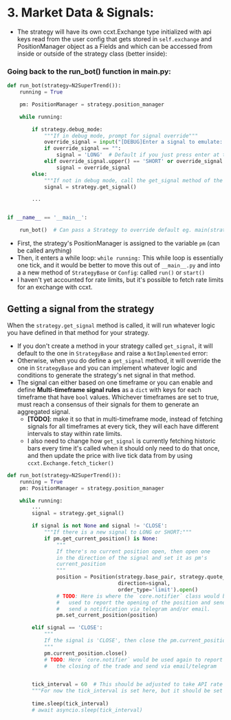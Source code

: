 # 3. Market Data & Signals:

- The strategy will have its own ccxt.Exchange type initialized with api keys read from the user config that gets stored in `self.exchange` and PositionManager object as a Fields and which can be accessed from inside or outside of the strategy class (better inside):

### Going back to the run_bot() function in __main__.py:

```python
def run_bot(strategy=N2SuperTrend()):
    running = True

    pm: PositionManager = strategy.position_manager

    while running:

        if strategy.debug_mode:
            """If in debug mode, prompt for signal override"""
            override_signal = input("[DEBUG]Enter a signal to emulate: ([LONG]|SHORT|CLOSE)")
            if override_signal == "":
                signal = 'LONG'  # Default if you just press enter at the prompt
            elif override_signal.upper() == 'SHORT' or override_signal == 'LONG':
                signal = override_signal
        else:
            """If not in debug mode, call the get_signal method of the strategy"""
            signal = strategy.get_signal()

        ...


if __name__ == '__main__':

    run_bot()  # Can pass a Strategy to override default eg. main(strategy=YourStrategy)
```

- First, the strategy's PositionManager is assigned to the variable `pm` (can be called anything)
- Then, it enters a while loop: `while running:`
  This while loop is essentially one tick, and it would be better to move this out of `__main__.py` and into a a new method of `StrategyBase` or `Config`: called `run()` or `start()`
- I haven't yet accounted for rate limits, but it's possible to fetch rate limits for an exchange with ccxt.

## Getting a signal from the strategy

When the `strategy.get_signal` method is called, it will run whatever logic you have defined in that method for your strategy.

- If you don't create a method in your strategy called `get_signal`, it will default to the one in `StrategyBase` and raise a `NotImplemented` error:
- Otherwise, when you do define a `get_signal` method, it will override the one in `StrategyBase` and you can implement whatever logic and conditions  to generate the strategy's net signal in that method.
- The signal can either based on one timeframe or you can enable and define **Multi-timeframe signal rules** as a `dict` with keys for each timeframe that have `bool` values. Whichever timeframes are set to true, must reach a consensus of their signals for them to generate an aggregated signal.
  - **[TODO]**: make it so that in multi-timeframe mode, instead of fetching signals for all timeframes at every tick, they will each have different intervals to stay within rate limits.
  - I also need to change how `get_signal` is currently fetching historic bars every time it's called when it should only need to do that once, and then update the price with live tick data from by using `ccxt.Exchange.fetch_ticker()`

```python
def run_bot(strategy=N2SuperTrend()):
    running = True
    pm: PositionManager = strategy.position_manager

    while running:
        ...
        signal = strategy.get_signal()

        if signal is not None and signal != 'CLOSE':
            """If there is a new signal to LONG or SHORT:"""
            if pm.get_current_position() is None:
                """
                If there's no current position open, then open one
                in the direction of the signal and set it as pm's
                current_position
                """
                position = Position(strategy.base_pair, strategy.quote_pair,
                                    direction=signal,
                                    order_type='limit').open()
                # TODO: Here is where the `core.notifier` class would be
                #   used to report the opening of the position and send
                #   send a notification via telegram and/or email.
                pm.set_current_position(position)

        elif signal == 'CLOSE':
            """
            If the signal is 'CLOSE', then close the pm.current_position
            """
            pm.current_position.close()
            # TODO: Here `core.notifier` would be used again to report
            #   the closing of the trade and send via email/telegram


        tick_interval = 60  # This should be adjusted to take API rate limits into account
        """For now the tick_interval is set here, but it should be set by params config file by Config.__init__()"""
    
        time.sleep(tick_interval)
        # await asyncio.sleep(tick_interval)
```